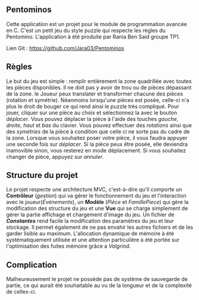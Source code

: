 ## **Pentominos**

Cette application est un projet pour le module de programmation avancée en C. C'est un petit jeu du style puzzle qui respecte les règles du Pentomino. 
L'application à été produite par Rania Ben Said groupe TP1.

Lien Git : https://github.com/Jara03/Pentominos

## Règles
Le but du jeu est simple : remplir entièrement la zone quadrillée avec toutes les pièces disponibles. Il ne doit pas y avoir de trou ou de pièces dépassant de la zone. 
le Joueur peux translater et transformer chacune des pièces (rotation et symétrie). Néanmoins lorsqu'une pièces est posée, celle-ci n'a plus le droit de bouger ce qui rend ainsi le puzzle très compliqué. 
Pour jouer, cliquer sur une pièce au choix et sélectionnez la avec le bouton *déplacer*. 
Vous pouvez déplacer la pièce à l'aide des touches *gauche*, *droite*, *haut* et *bas* du clavier. Vous pouvez effectuer des *rotations* ainsi que des *symétries* de la pièce à condition que celle ci ne sorte pas du cadre de la zone. Lorsque vous souhaitez poser votre pièce, il vous faudra appuyer une seconde fois sur *déplacer*.
 Si la pièce peux être posée, elle deviendra inamovible sinon, vous resterez en mode déplacement. Si vous souhaitez changer de pièce, appuyez sur *annuler*.

## Structure du projet
Le projet respecte une architecture MVC, c'est-à-dire qu'il comporte un **Contrôleur** (*gestion*) qui va gérer le fonctionnement du jeu et l'interaction avec le joueur(*Événements*), un **Modèle** (*Pièce* et *FamillePiece*) qui gère la modification des structure du jeu et une **Vue** qui se charge simplement de gérer la partie affichage et chargement d'image du jeu. 
Un fichier de ***Constantes*** rend facile la modification des paramètres du jeu et leur stockage. Il permet également de ne pas envahir les autres fichiers et de les garder lisible au maximum.
L'allocation dynamique de mémoire à été systématiquement utilisée et une attention particulière à été portée sur l'optimisation des fuites mémoire grâce a *Valgrind*. 

## Complication
Malheureusement le projet ne possède pas de système de sauvegarde de partie, ce qui aurait été souhaitable au vu de la longueur et de la complexité de celles-ci. 

